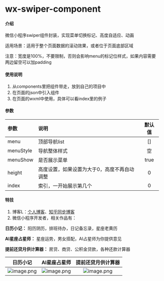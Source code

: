 # wx-swiper-component

#### 介绍
微信小程序swiper组件封装，实现菜单切换标记、高度自适应、动画

适用场景：适用于整个页面数据的滚动效果，或者位于页面底部区域

注意：宽度是100%，不要限制，否则会影响menu的标记位样式，如果内容需要两边留空可以加padding



#### 使用说明
1.  从components里把组件带走，放到自己的项目中
2.  在页面的json中引入组件
3.  在页面的wxml中使用，具体可以看index里的例子


#### 参数
|参数|说明|默认值|
|:---|:---|:----:|
|menu|顶部导航list|[]|
|menuStyle|导航整体样式|空|
|menuShow|是否展示菜单|true|
|height|高度设置，如果设置为大于0，高度不再自动调整|0|
|index|索引，一开始展示第几个|0|

#### 特技
1. 博客L：[个人博客](http://blog.1z5k.com/)、[知乎同步博客](https://www.zhihu.com/creator/manage/creation/article)
2. 微信小程序开发者，相关作品有：

**日历小记：** 阳历阴历，排班待办，日记备忘录，星座老黄历

**AI星座占星师：** 星座运势，男女搭配，AI占星师为你提供意见

**提前还贷月供计算器：** 房贷、商贷、公积金贷款，各种还款计算器

|日历小记|AI星座占星师|提前还贷月供计算器|
|:---:|:---:|:----:|
|![image.png](https://miaomushan.top/index/img/rili.jpeg)|![image.png](https://miaomushan.top/index/img/star.jpeg)|![image.png](https://img.meituan.net/chatpicture/bea8e84845d575c1e87614c560053cb790444.jpg)|

